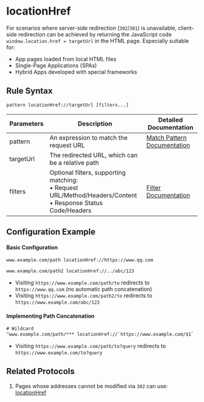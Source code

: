 # locationHref
For scenarios where server-side redirection (`302`/`301`) is unavailable, client-side redirection can be achieved by returning the JavaScript code `window.location.href = targetUrl` in the HTML page. Especially suitable for:
- App pages loaded from local HTML files
- Single-Page Applications (SPAs)
- Hybrid Apps developed with special frameworks

## Rule Syntax
``` txt
pattern locationHref://targetUrl [filters...]
```
| Parameters | Description | Detailed Documentation |
| ------- | ------------------------------------------------------------ | ------------------------- |
| pattern | An expression to match the request URL | [Match Pattern Documentation](./pattern) |
| targetUrl | The redirected URL, which can be a relative path | |
| filters | Optional filters, supporting matching:<br/>• Request URL/Method/Headers/Content<br/>• Response Status Code/Headers | [Filter Documentation](./filters) |

## Configuration Example
#### Basic Configuration
``` txt
www.example.com/path locationHref://https://www.qq.com

www.example.com/path2 locationHref://../abc/123
```
- Visiting `https://www.example.com/path/to` redirects to `https://www.qq.com` (no automatic path concatenation)
- Visiting `https://www.example.com/path2/to` redirects to `https://www.example.com/abc/123`

#### Implementing Path Concatenation
``` txt
# Wildcard
^www.example.com/path/*** locationHref://`https://www.example.com/$1`
```
- Visiting `https://www.example.com/path/to?query` redirects to `https://www.example.com/to?query`

## Related Protocols
1. Pages whose addresses cannot be modified via `302` can use: [locationHref](./locationHref)

